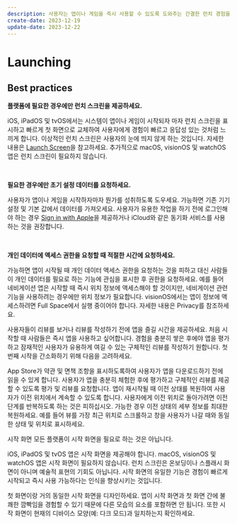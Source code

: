 ```yaml
---
description: 사용자는 앱이나 게임을 즉시 사용할 수 있도록 도와주는 간결한 런치 경험을 높게 평가합니다.
create-date: 2023-12-19
update-date: 2023-12-22
---
```


# Launching

## Best practices

**플랫폼에 필요한 경우에만 런치 스크린을 제공하세요.**

iOS, iPadOS 및 tvOS에서는 시스템이 앱이나 게임이 시작되자 마자 런치 스크린을 표시하고 빠르게 첫 화면으로 교체하여 사용자에게 경험이 빠르고 응답성 있는 것처럼 느끼게 합니다. 이상적인 런치 스크린은 사용자의 눈에 띄지 않게 하는 것입니다. 자세한 내용은 [Launch Screen](https://developer.apple.com/design/human-interface-guidelines/launching#Launch-screens)을 참고하세요. 추가적으로 macOS, visionOS 및 watchOS 앱은 런치 스크린이 필요하지 않습니다.

<br />

**필요한 경우에만 초기 설정 데이터를 요청하세요.**

사용자가 앱이나 게임을 시작하자마자 뭔가를 성취하도록 도우세요. 가능하면 기존 기기 설정 및 기본 값에서 데이터를 가져오세요. 사용자가 유용한 작업을 하기 전에 로그인해야 하는 경우 [Sign in with Apple](https://developer.apple.com/design/human-interface-guidelines/sign-in-with-apple)을 제공하거나 iCloud와 같은 동기화 서비스를 사용하는 것을 권장합니다.

<br />

**개인 데이터에 액세스 권한을 요청할 때 적절한 시간에 요청하세요.**

가능하면 앱이 시작될 때 개인 데이터 액세스 권한을 요청하는 것을 피하고 대신 사람들이 개인 데이터를 필요로 하는 기능에 관심을 표시한 후 권한을 요청하세요. 예를 들어 네비게이션 앱은 시작할 때 즉시 위치 정보에 액세스해야 할 것이지만, 네비게이션 관련 기능을 사용하려는 경우에만 위치 정보가 필요합니다. visionOS에서는 앱이 정보에 액세스하려면 Full Space에서 실행 중이어야 합니다. 자세한 내용은 Privacy를 참조하세요.

사용자들이 리뷰를 보거나 리뷰를 작성하기 전에 앱을 즐길 시간을 제공하세요. 처음 시작할 때 사람들은 즉시 앱을 사용하고 싶어합니다. 경험을 충분히 쌓은 후에야 앱을 평가하고 잠재적인 사용자가 유용하게 여길 수 있는 구체적인 리뷰를 작성하기 원합니다. 첫 번째 시작을 간소화하기 위해 다음을 고려하세요.

App Store가 약관 및 면책 조항을 표시하도록하여 사용자가 앱을 다운로드하기 전에 읽을 수 있게 합니다.
사용자가 앱을 충분히 체험한 후에 평가하고 구체적인 리뷰를 제공할 수 있도록 평가 및 리뷰를 요청합니다.
앱이 재시작될 때 이전 상태를 복원하여 사용자가 이전 위치에서 계속할 수 있도록 합니다. 사용자에게 이전 위치로 돌아가려면 이전 단계를 반복하도록 하는 것은 피하십시오. 가능한 경우 이전 상태의 세부 정보를 최대한 복원하세요. 예를 들어 뷰를 가장 최근 위치로 스크롤하고 창을 사용자가 나갈 때와 동일한 상태 및 위치로 표시하세요.

시작 화면
모든 플랫폼이 시작 화면을 필요로 하는 것은 아닙니다.

iOS, iPadOS 및 tvOS 앱은 시작 화면을 제공해야 합니다.
macOS, visionOS 및 watchOS 앱은 시작 화면이 필요하지 않습니다.
런치 스크린은 온보딩이나 스플래시 화면이 아니며 예술적 표현의 기회도 아닙니다. 시작 화면의 유일한 기능은 경험이 빠르게 시작되고 즉시 사용 가능하다는 인식을 향상시키는 것입니다.

첫 화면이랑 거의 동일한 시작 화면을 디자인하세요. 앱이 시작 화면과 첫 화면 간에 불쾌한 깜빡임을 경험할 수 있기 때문에 다른 모습의 요소를 포함하면 안 됩니다. 또한 시작 화면이 현재의 디바이스 모양(예: 다크 모드)과 일치하는지 확인하세요.







